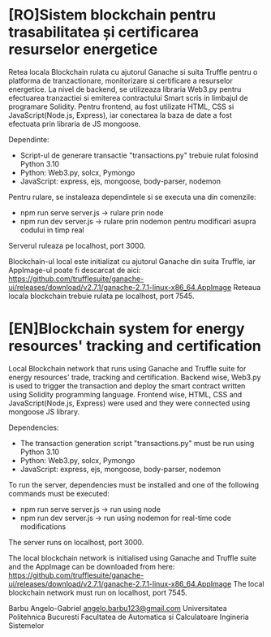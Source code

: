 # [RO]Sistem blockchain pentru trasabilitatea și certificarea resurselor energetice
Retea locala Blockchain rulata cu ajutorul Ganache si suita Truffle pentru o platforma de tranzactionare, monitorizare si certificare a resurselor energetice. La nivel de backend, se utilizeaza libraria Web3.py pentru efectuarea tranzactiei si emiterea contractului Smart scris in limbajul de programare Solidity.
Pentru frontend, au fost utilizate HTML, CSS si JavaScript(Node.js, Express), iar conectarea la baza de date a fost efectuata prin libraria de JS mongoose.

Dependinte:
- Script-ul de generare transactie "transactions.py" trebuie rulat folosind Python 3.10
- Python: Web3.py, solcx, Pymongo
- JavaScript: express, ejs, mongoose, body-parser, nodemon

Pentru rulare, se instaleaza dependintele si se executa una din comenzile:
- npm run serve server.js -> rulare prin node
- npm run dev server.js -> rulare prin nodemon pentru modificari asupra codului in timp real

Serverul ruleaza pe localhost, port 3000.

Blockchain-ul local este initializat cu ajutorul Ganache din suita Truffle, iar AppImage-ul poate fi descarcat de aici: https://github.com/trufflesuite/ganache-ui/releases/download/v2.7.1/ganache-2.7.1-linux-x86_64.AppImage
Reteaua locala blockchain trebuie rulata pe localhost, port 7545.

# [EN]Blockchain system for energy resources' tracking and certification
Local Blockchain network that runs using Ganache and Truffle suite for energy resources' trade, tracking and certification.
Backend wise, Web3.py is used to trigger the transaction and deploy the smart contract written using Solidity programming language.
Frontend wise, HTML, CSS and JavaScript(Node.js, Express) were used and they were connected using mongoose JS library.

Dependencies:
- The transaction generation script "transactions.py" must be run using Python 3.10
- Python: Web3.py, solcx, Pymongo
- JavaScript: express, ejs, mongoose, body-parser, nodemon

To run the server, dependencies must be installed and one of the following commands must be executed:
- npm run serve server.js -> run using node
- npm run dev server.js -> run using nodemon for real-time code modifications

The server runs on localhost, port 3000.

The local blockchain network is initialised using Ganache and Truffle suite and the AppImage can be downloaded from here: https://github.com/trufflesuite/ganache-ui/releases/download/v2.7.1/ganache-2.7.1-linux-x86_64.AppImage
The local blockchain network must run on localhost, port 7545.


Barbu Angelo-Gabriel
angelo.barbu123@gmail.com
Universitatea Politehnica Bucuresti
Facultatea de Automatica si Calculatoare
Ingineria Sistemelor
